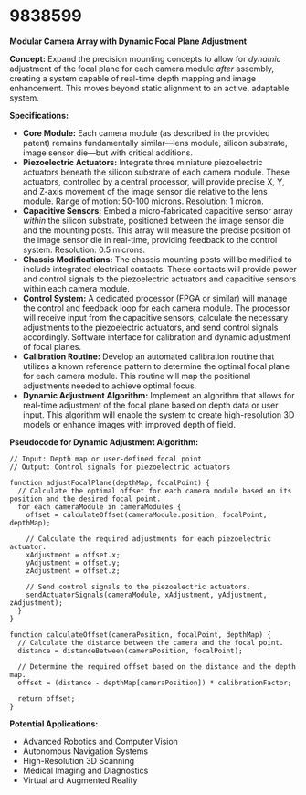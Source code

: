 # 9838599

**Modular Camera Array with Dynamic Focal Plane Adjustment**

**Concept:** Expand the precision mounting concepts to allow for *dynamic* adjustment of the focal plane for each camera module *after* assembly, creating a system capable of real-time depth mapping and image enhancement. This moves beyond static alignment to an active, adaptable system.

**Specifications:**

*   **Core Module:** Each camera module (as described in the provided patent) remains fundamentally similar—lens module, silicon substrate, image sensor die—but with critical additions.
*   **Piezoelectric Actuators:** Integrate three miniature piezoelectric actuators beneath the silicon substrate of each camera module. These actuators, controlled by a central processor, will provide precise X, Y, and Z-axis movement of the image sensor die relative to the lens module. Range of motion: 50-100 microns. Resolution: 1 micron.
*   **Capacitive Sensors:** Embed a micro-fabricated capacitive sensor array *within* the silicon substrate, positioned between the image sensor die and the mounting posts. This array will measure the precise position of the image sensor die in real-time, providing feedback to the control system. Resolution: 0.5 microns.
*   **Chassis Modifications:** The chassis mounting posts will be modified to include integrated electrical contacts. These contacts will provide power and control signals to the piezoelectric actuators and capacitive sensors within each camera module.
*   **Control System:** A dedicated processor (FPGA or similar) will manage the control and feedback loop for each camera module. The processor will receive input from the capacitive sensors, calculate the necessary adjustments to the piezoelectric actuators, and send control signals accordingly. Software interface for calibration and dynamic adjustment of focal planes.
*   **Calibration Routine:** Develop an automated calibration routine that utilizes a known reference pattern to determine the optimal focal plane for each camera module. This routine will map the positional adjustments needed to achieve optimal focus.
*   **Dynamic Adjustment Algorithm:** Implement an algorithm that allows for real-time adjustment of the focal plane based on depth data or user input. This algorithm will enable the system to create high-resolution 3D models or enhance images with improved depth of field.

**Pseudocode for Dynamic Adjustment Algorithm:**

```
// Input: Depth map or user-defined focal point
// Output: Control signals for piezoelectric actuators

function adjustFocalPlane(depthMap, focalPoint) {
  // Calculate the optimal offset for each camera module based on its position and the desired focal point.
  for each cameraModule in cameraModules {
    offset = calculateOffset(cameraModule.position, focalPoint, depthMap);

    // Calculate the required adjustments for each piezoelectric actuator.
    xAdjustment = offset.x;
    yAdjustment = offset.y;
    zAdjustment = offset.z;

    // Send control signals to the piezoelectric actuators.
    sendActuatorSignals(cameraModule, xAdjustment, yAdjustment, zAdjustment);
  }
}

function calculateOffset(cameraPosition, focalPoint, depthMap) {
  // Calculate the distance between the camera and the focal point.
  distance = distanceBetween(cameraPosition, focalPoint);

  // Determine the required offset based on the distance and the depth map.
  offset = (distance - depthMap[cameraPosition]) * calibrationFactor;

  return offset;
}
```

**Potential Applications:**

*   Advanced Robotics and Computer Vision
*   Autonomous Navigation Systems
*   High-Resolution 3D Scanning
*   Medical Imaging and Diagnostics
*   Virtual and Augmented Reality